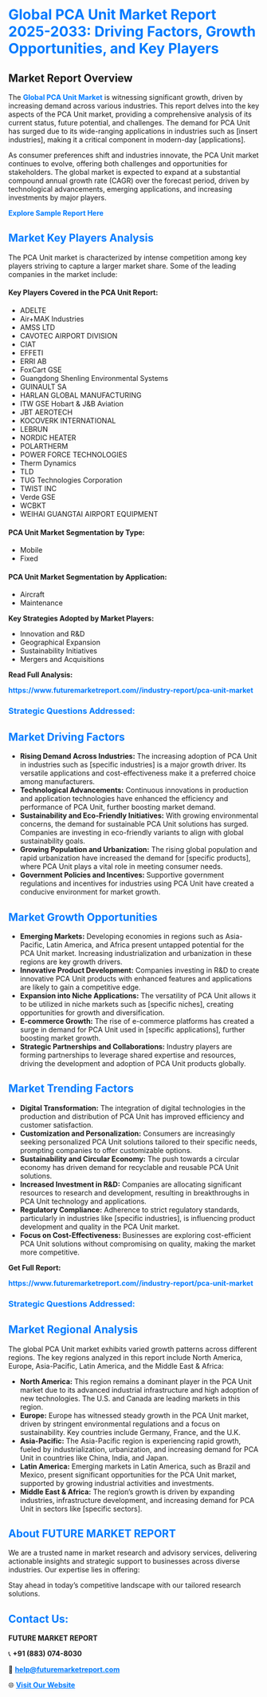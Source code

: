 <h1 style="color: #007BFF;">Global PCA Unit Market Report 2025-2033: Driving Factors, Growth Opportunities, and Key Players</h1>

<section id="overview">
<h2>Market Report Overview</h2>
<p>The <a href="https://www.futuremarketreport.com//industry-report/pca-unit-market" style="color: #007BFF; text-decoration: none;"><strong>Global PCA Unit Market</strong></a> is witnessing significant growth, driven by increasing demand across various industries. This report delves into the key aspects of the PCA Unit market, providing a comprehensive analysis of its current status, future potential, and challenges. The demand for PCA Unit has surged due to its wide-ranging applications in industries such as [insert industries], making it a critical component in modern-day [applications].</p>
<p>As consumer preferences shift and industries innovate, the PCA Unit market continues to evolve, offering both challenges and opportunities for stakeholders. The global market is expected to expand at a substantial compound annual growth rate (CAGR) over the forecast period, driven by technological advancements, emerging applications, and increasing investments by major players.</p>
</section>

<section id="overview">
<p><a href="https://www.futuremarketreport.com//request-sample/reportId=48494" style="color: #007BFF; text-decoration: none;"><strong>Explore Sample Report Here</strong></a></p>
</section>

<section id="key-players">
<h2 style="color: #007BFF;">Market Key Players Analysis</h2>
<p>The PCA Unit market is characterized by intense competition among key players striving to capture a larger market share. Some of the leading companies in the market include:</p>
<h4>Key Players Covered in the PCA Unit Report:</h4>
<ul><li>ADELTE</li><li>Air+MAK Industries</li><li>AMSS LTD</li><li>CAVOTEC AIRPORT DIVISION</li><li>CIAT</li><li>EFFETI</li><li>ERRI AB</li><li>FoxCart GSE</li><li>Guangdong Shenling Environmental Systems</li><li>GUINAULT SA</li><li>HARLAN GLOBAL MANUFACTURING</li><li>ITW GSE Hobart &amp; J&amp;B Aviation</li><li>JBT AEROTECH</li><li>KOCOVERK INTERNATIONAL</li><li>LEBRUN</li><li>NORDIC HEATER</li><li>POLARTHERM</li><li>POWER FORCE TECHNOLOGIES</li><li>Therm Dynamics</li><li>TLD</li><li>TUG Technologies Corporation</li><li>TWIST INC</li><li>Verde GSE</li><li>WCBKT</li><li>WEIHAI GUANGTAI AIRPORT EQUIPMENT</li></ul>
<h4>PCA Unit Market Segmentation by Type:</h4>
<ul><li>Mobile</li><li>Fixed</li></ul>

<h4>PCA Unit Market Segmentation by Application:</h4>
<ul><li>Aircraft</li><li>Maintenance</li></ul>
<p><strong>Key Strategies Adopted by Market Players:</strong></p>
<ul>
<li>Innovation and R&D</li>
<li>Geographical Expansion</li>
<li>Sustainability Initiatives</li>
<li>Mergers and Acquisitions</li>
</ul>
</section>

<section>
<p><strong>Read Full Analysis: </strong></p><a href="https://www.futuremarketreport.com//industry-report/pca-unit-market" style="color: #007BFF; text-decoration: none;"><strong>https://www.futuremarketreport.com//industry-report/pca-unit-market</strong></a>
<h3 style="color: #007BFF;">Strategic Questions Addressed:</h3>
</section>

<section id="driving-factors">
<h2 style="color: #007BFF;">Market Driving Factors</h2>
<ul>
<li><strong>Rising Demand Across Industries:</strong> The increasing adoption of PCA Unit in industries such as [specific industries] is a major growth driver. Its versatile applications and cost-effectiveness make it a preferred choice among manufacturers.</li>
<li><strong>Technological Advancements:</strong> Continuous innovations in production and application technologies have enhanced the efficiency and performance of PCA Unit, further boosting market demand.</li>
<li><strong>Sustainability and Eco-Friendly Initiatives:</strong> With growing environmental concerns, the demand for sustainable PCA Unit solutions has surged. Companies are investing in eco-friendly variants to align with global sustainability goals.</li>
<li><strong>Growing Population and Urbanization:</strong> The rising global population and rapid urbanization have increased the demand for [specific products], where PCA Unit plays a vital role in meeting consumer needs.</li>
<li><strong>Government Policies and Incentives:</strong> Supportive government regulations and incentives for industries using PCA Unit have created a conducive environment for market growth.</li>
</ul>
</section>

<section id="growth-opportunities">
<h2 style="color: #007BFF;">Market Growth Opportunities</h2>
<ul>
<li><strong>Emerging Markets:</strong> Developing economies in regions such as Asia-Pacific, Latin America, and Africa present untapped potential for the PCA Unit market. Increasing industrialization and urbanization in these regions are key growth drivers.</li>
<li><strong>Innovative Product Development:</strong> Companies investing in R&D to create innovative PCA Unit products with enhanced features and applications are likely to gain a competitive edge.</li>
<li><strong>Expansion into Niche Applications:</strong> The versatility of PCA Unit allows it to be utilized in niche markets such as [specific niches], creating opportunities for growth and diversification.</li>
<li><strong>E-commerce Growth:</strong> The rise of e-commerce platforms has created a surge in demand for PCA Unit used in [specific applications], further boosting market growth.</li>
<li><strong>Strategic Partnerships and Collaborations:</strong> Industry players are forming partnerships to leverage shared expertise and resources, driving the development and adoption of PCA Unit products globally.</li>
</ul>
</section>

<section id="trending-factors">
<h2 style="color: #007BFF;">Market Trending Factors</h2>
<ul>
<li><strong>Digital Transformation:</strong> The integration of digital technologies in the production and distribution of PCA Unit has improved efficiency and customer satisfaction.</li>
<li><strong>Customization and Personalization:</strong> Consumers are increasingly seeking personalized PCA Unit solutions tailored to their specific needs, prompting companies to offer customizable options.</li>
<li><strong>Sustainability and Circular Economy:</strong> The push towards a circular economy has driven demand for recyclable and reusable PCA Unit solutions.</li>
<li><strong>Increased Investment in R&D:</strong> Companies are allocating significant resources to research and development, resulting in breakthroughs in PCA Unit technology and applications.</li>
<li><strong>Regulatory Compliance:</strong> Adherence to strict regulatory standards, particularly in industries like [specific industries], is influencing product development and quality in the PCA Unit market.</li>
<li><strong>Focus on Cost-Effectiveness:</strong> Businesses are exploring cost-efficient PCA Unit solutions without compromising on quality, making the market more competitive.</li>
</ul>
</section>

<section>
<p><strong>Get Full Report: </strong></p><a href="https://www.futuremarketreport.com//industry-report/pca-unit-market" style="color: #007BFF; text-decoration: none;"><strong>https://www.futuremarketreport.com//industry-report/pca-unit-market</strong></a>
<h3 style="color: #007BFF;">Strategic Questions Addressed:</h3>
</section>


<section id="regional-analysis">
<h2 style="color: #007BFF;">Market Regional Analysis</h2>
<p>The global PCA Unit market exhibits varied growth patterns across different regions. The key regions analyzed in this report include North America, Europe, Asia-Pacific, Latin America, and the Middle East & Africa:</p>
<ul>
<li><strong>North America:</strong> This region remains a dominant player in the PCA Unit market due to its advanced industrial infrastructure and high adoption of new technologies. The U.S. and Canada are leading markets in this region.</li>
<li><strong>Europe:</strong> Europe has witnessed steady growth in the PCA Unit market, driven by stringent environmental regulations and a focus on sustainability. Key countries include Germany, France, and the U.K.</li>
<li><strong>Asia-Pacific:</strong> The Asia-Pacific region is experiencing rapid growth, fueled by industrialization, urbanization, and increasing demand for PCA Unit in countries like China, India, and Japan.</li>
<li><strong>Latin America:</strong> Emerging markets in Latin America, such as Brazil and Mexico, present significant opportunities for the PCA Unit market, supported by growing industrial activities and investments.</li>
<li><strong>Middle East & Africa:</strong> The region’s growth is driven by expanding industries, infrastructure development, and increasing demand for PCA Unit in sectors like [specific sectors].</li>
</ul>
</section>

<footer>
<h2 style="color: #007BFF;">About FUTURE MARKET REPORT</h2>
<p>We are a trusted name in market research and advisory services, delivering actionable insights and strategic support to businesses across diverse industries. Our expertise lies in offering:</p>

<p>Stay ahead in today’s competitive landscape with our tailored research solutions.</p>

<h2 style="color: #007BFF;">Contact Us:</h2>
<p><strong>FUTURE MARKET REPORT</strong></p>
<p>📞 <strong>+91 (883) 074-8030</strong></p>
<p>📧 <strong><a href="mailto:help@futuremarketreport.com" style="color: #007BFF;">help@futuremarketreport.com</a></strong></p>
<p>🌐 <strong><a href="https://www.futuremarketreport.com/" style="color: #007BFF;">Visit Our Website</a></strong></p>
</footer>